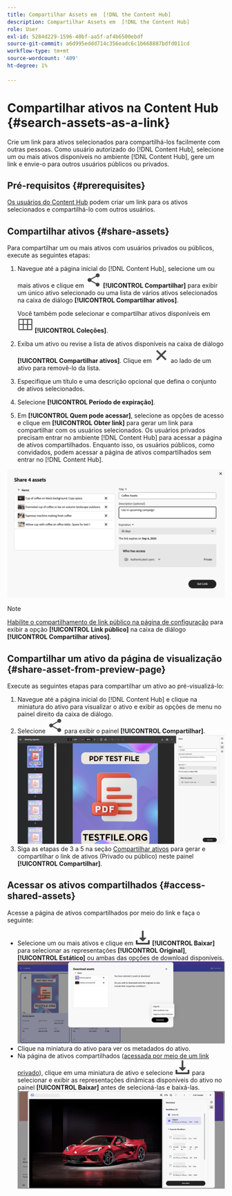 ```yaml
---
title: Compartilhar Assets em  [!DNL the Content Hub]
description: Compartilhar Assets em  [!DNL the Content Hub]
role: User
exl-id: 5284d229-1596-40bf-aa5f-af4b6500ebdf
source-git-commit: a6d995eddd714c356eadc6c1b668887bdfd011cd
workflow-type: tm+mt
source-wordcount: '409'
ht-degree: 1%

---
```


# Compartilhar ativos na Content Hub {#search-assets-as-a-link}

Crie um link para ativos selecionados para compartilhá-los facilmente com outras pessoas. Como usuário autorizado do [!DNL Content Hub], selecione um ou mais ativos disponíveis no ambiente [!DNL Content Hub], gere um link e envie-o para outros usuários públicos ou privados.

## Pré-requisitos {#prerequisites}

[Os usuários do Content Hub](deploy-content-hub.md#onboard-content-hub-users) podem criar um link para os ativos selecionados e compartilhá-lo com outros usuários.

## Compartilhar ativos {#share-assets}

Para compartilhar um ou mais ativos com usuários privados ou públicos, execute as seguintes etapas:

1. Navegue até a página inicial do [!DNL Content Hub], selecione um ou mais ativos e clique em ![Compartilhar](/help/assets/assets/share.svg) **[!UICONTROL Compartilhar]** para exibir um único ativo selecionado ou uma lista de vários ativos selecionados na caixa de diálogo **[!UICONTROL Compartilhar ativos]**.

   Você também pode selecionar e compartilhar ativos disponíveis em ![coleções](/help/assets/assets/Smock_Collection_18_N.svg) **[!UICONTROL Coleções]**.

1. Exiba um ativo ou revise a lista de ativos disponíveis na caixa de diálogo **[!UICONTROL Compartilhar ativos]**. Clique em ![desmarcar](/help/assets/assets/Close.svg) ao lado de um ativo para removê-lo da lista.

1. Especifique um título e uma descrição opcional que defina o conjunto de ativos selecionados.

1. Selecione **[!UICONTROL Período de expiração]**.

1. Em **[!UICONTROL Quem pode acessar]**, selecione as opções de acesso e clique em **[!UICONTROL Obter link]** para gerar um link para compartilhar com os usuários selecionados. Os usuários privados precisam entrar no ambiente [!DNL Content Hub] para acessar a página de ativos compartilhados. Enquanto isso, os usuários públicos, como convidados, podem acessar a página de ativos compartilhados sem entrar no [!DNL Content Hub].

<!--1. Select a **[!UICONTROL period of expiration]** and click **[!UICONTROL Get Link]** to generate a link to share with private users. Private users sign in to their [!DNL Content Hub] environment to access the shared assets page.-->

![link privado e público](/help/assets/assets/shared-link-for-assets.png)

<!--Enable the **[!UICONTROL Public Link]** toggle, select a **[!UICONTROL period of expiration]** and click **[!UICONTROL Generate Public Link]** to generate a link to share with public users. Public users, as guests, access the shared assets page without signing in to [!DNL Content Hub].-->

>[!NOTE]
> 
> [Habilite o compartilhamento de link público na página de configuração](/help/assets/configure-content-hub-ui-options.md#enable-public-link-sharing) para exibir a opção **[!UICONTROL Link público]** na caixa de diálogo **[!UICONTROL Compartilhar ativos]**.

## Compartilhar um ativo da página de visualização {#share-asset-from-preview-page}

Execute as seguintes etapas para compartilhar um ativo ao pré-visualizá-lo:

1. Navegue até a página inicial do [!DNL Content Hub] e clique na miniatura do ativo para visualizar o ativo e exibir as opções de menu no painel direito da caixa de diálogo.
1. Selecione ![compartilhar](/help/assets/assets/share.svg) para exibir o painel **[!UICONTROL Compartilhar]**.
   ![compartilhar ativo ao visualizá-lo](/help/assets/assets/share-link-asset-preview.png)
1. Siga as etapas de 3 a 5 na seção [Compartilhar ativos](#share-assets) para gerar e compartilhar o link de ativos (Privado ou público) neste painel **[!UICONTROL Compartilhar]**.

## Acessar os ativos compartilhados {#access-shared-assets}

Acesse a página de ativos compartilhados por meio do link e faça o seguinte:

* Selecione um ou mais ativos e clique em ![Baixar](/help/assets/assets/download-icon.svg) **[!UICONTROL Baixar]** para selecionar as representações **[!UICONTROL Original]**, **[!UICONTROL Estático]** ou ambas das opções de download disponíveis.
  ![](/help/assets/assets/download-shared-assets.png)
* Clique na miniatura do ativo para ver os metadados do ativo.
* Na página de ativos compartilhados ([acessada por meio de um link privado](#share-assets)), clique em uma miniatura de ativo e selecione ![baixar](/help/assets/assets/download-icon.svg) para selecionar e exibir as representações dinâmicas disponíveis do ativo no painel **[!UICONTROL Baixar]** antes de selecioná-las e baixá-las.
  ![](/help/assets/assets/download-renditions-shared-assets-page.png)


